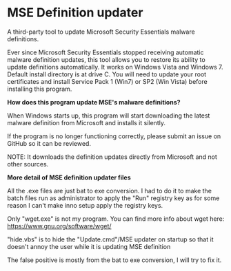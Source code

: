 # MSE Definition updater
A third-party tool to update Microsoft Security Essentials malware definitions.

Ever since Microsoft Security Essentials stopped receiving automatic malware definition updates, this tool allows you to restore its ability to update definitions automatically. It works on Windows Vista and Windows 7. Default install directory is at drive C.
You will need to update your root certificates and install Service Pack 1 (Win7) or SP2 (Win Vista) before installing this program.


**How does this program update MSE's malware definitions?**

When Windows starts up, this program will start downloading the latest malware definition from Microsoft and installs it silently.

If the program is no longer functioning correctly, please submit an issue on GitHub so it can be reviewed.

NOTE: It downloads the definition updates directly from Microsoft and not other sources.

**More detail of MSE definition updater files**

All the .exe files are just bat to exe conversion. I had to do it to make the batch files run as administrator to apply the "Run" registry key as for some reason I can't make inno setup apply the registry keys.

Only "wget.exe" is not my  program. You can find more info about wget here: https://www.gnu.org/software/wget/

"hide.vbs" is to hide the "Update.cmd"/MSE updater on startup so that it doesn't annoy the user while it is updating MSE definition

The false positive is mostly from the bat to exe conversion, I will try to fix it.

